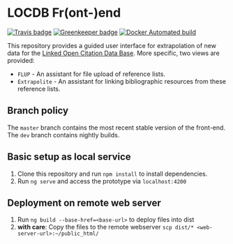 # LOCDB Fr(ont-)end

[![Travis badge](https://travis-ci.org/locdb/locdb-frend.svg?branch=master)](https://travis-ci.org/)
[![Greenkeeper badge](https://badges.greenkeeper.io/locdb/locdb-frend.svg)](https://greenkeeper.io/)
[![Docker Automated build](https://img.shields.io/docker/automated/locdb/locdb-frend.svg)](https://hub.docker.com/r/locdb/locdb-frend/)

This repository provides a guided user interface for extrapolation of new data for the [Linked Open Citation Data Base](https://github.com/locdb/loc-db).
More specific, two views are provided:

- `FLUP` - An assistant for file upload of reference lists.
- `Extrapolite` - An assistant for linking bibliographic resources from these reference lists.

## Branch policy

The `master` branch contains the most recent stable version of the front-end.
The `dev` branch contains nightly builds.


## Basic setup as local service

1. Clone this repository and run `npm install` to install dependencies.
2. Run `ng serve` and access the prototype via `localhost:4200`

## Deployment on remote web server

1. Run `ng build --base-href=<base-url>` to deploy files into dist
2. **with care**: Copy the files to the remote webserver `scp dist/* <web-server-url>:~/public_html/`
